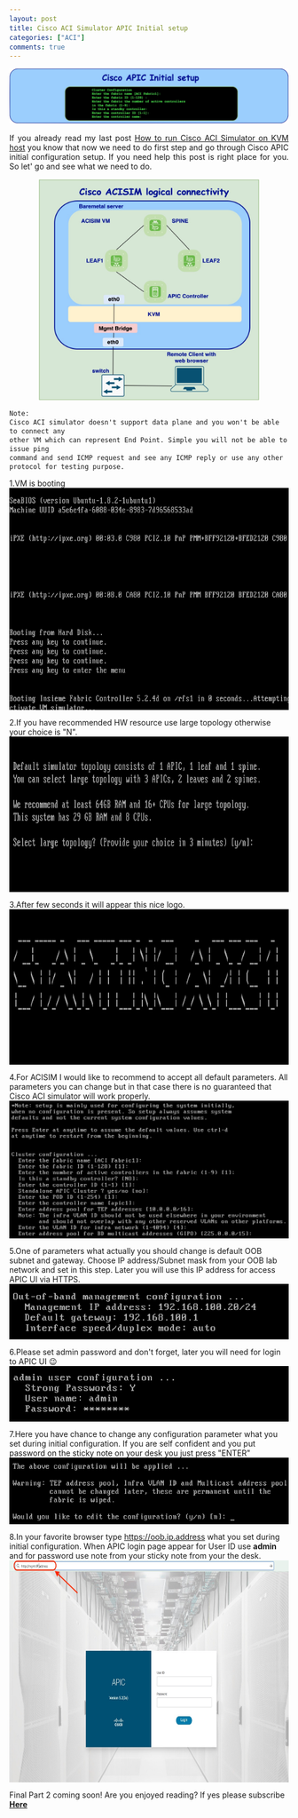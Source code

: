 ```yaml
---
layout: post
title: Cisco ACI Simulator APIC Initial setup
categories: ["ACI"]
comments: true
---
```

<p align="center">
<img src="/images/acisim_init_conf/subject.jpg" alt="Cisco ACI Simulator" title="Cisco ACI Initial Configuration">  
</p>  
<p style='text-align: justify;'>
If you already read my last post <a href="/aci/acisim-on-kvm/index.html" target="_blank">How to run Cisco ACI Simulator on KVM host</a> you know that now we need to do first step and go through Cisco APIC initial configuration setup. If you need help this post is right place for you. So let' go and see what we need to do.
</p>  


<img class="center" style="float" width="400" height="400" src="/images/acisim_init_conf/net_diagram.jpg" alt="ACISIM Diagram" title="ACISIM internal connectivity">  

```
Note:
Cisco ACI simulator doesn't support data plane and you won't be able to connect any  
other VM which can represent End Point. Simple you will not be able to issue ping  
command and send ICMP request and see any ICMP reply or use any other protocol for testing purpose.
```

1.VM is booting
<img class="center" width="800" height="400" src="/images/acisim_init_conf/1.jpg" alt="acisim booting" title="acisim booting">  
  
  
2.If you have recommended HW resource use large topology otherwise your choice is "N".
<img class="center" width="800" height="280" src="/images/acisim_init_conf/2.jpg" alt="Acisim topology size" title="Acisim topology size">  

3.After few seconds it will appear this nice logo.
<img class="center" width="800" height="280" src="/images/acisim_init_conf/3.jpg" alt="APIC Welcome screen" title="APIC Welcome screen">  

4.For ACISIM I would like to recommend to accept all default parameters. All parameters you can change but in that case there is no guaranteed that Cisco ACI simulator will work properly.
<img class="center" width="800" height="s 350" src="/images/acisim_init_conf/7.jpg" alt="APIC ACISIM setup" title="APIC ACISIM setup">  

5.One of parameters what actually you should change is default OOB subnet and gateway. Choose IP address/Subnet mask from your OOB lab network and set in this step. Later you will use this IP address for access APIC UI via HTTPS.
<img class="center" width="600" height="100" src="/images/acisim_init_conf/8.jpg" alt="APIC ACISIM OOB" title="APIC ACISIM OOB">  

6.Please set admin password and don't forget, later you will need for login to APIC UI &#128521;
<img class="center" width="600" height="100" src="/images/acisim_init_conf/9.jpg" alt="APIC ACISIM admin pass" title="APIC ACISIM admin pass">  

7.Here you have chance to change any configuration parameter what you set during initial configuration.
If you are self confident and you put password on the sticky note on your desk you just press "ENTER"
<img class="center" width="600" height="120" src="/images/acisim_init_conf/10.jpg" alt="APIC ACISIM modification" title="APIC ACISIM modification">  

8.In your favorite browser type https://oob.ip.address what you set during initial configuration.
When APIC login page appear for User ID use **admin** and for password use note from your sticky note from your the desk.
<img class="center" width="800" height="400" src="/images/acisim_init_conf/login_screen1.jpg" alt="Login" title="Login">  


Final Part 2 coming soon! Are you enjoyed reading? If yes please subscribe **<a href="/subscribe/index.html" target="_blank">Here</a>**


<head>
<style>
a:link {
  text-decoration: underline;
}

a:visited {
  text-decoration: none;
}

a:hover {
  text-decoration: none;
}

a:active {
  text-decoration: none;
}
.center {
  display: block;
  margin-left: auto;
  margin-right: auto;
}
</style>
</head>



